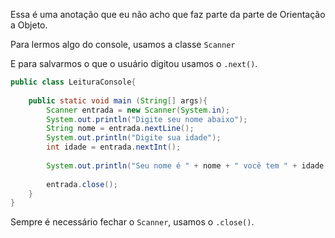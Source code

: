 Essa é uma anotação que eu não acho que faz parte da parte de Orientação a Objeto.

Para lermos algo do console, usamos a classe `Scanner`

E para salvarmos o que o usuário digitou usamos o `.next()`.

```Java
public class LeituraConsole{
	
	public static void main (String[] args){
		Scanner entrada = new Scanner(System.in);
		System.out.println("Digite seu nome abaixo");
		String nome = entrada.nextLine();
		System.out.println("Digite sua idade");
		int idade = entrada.nextInt();
		
		System.out.println("Seu nome é " + nome + " você tem " + idade + " anos!");
		
		entrada.close();
	}
}
```

Sempre é necessário fechar o `Scanner`, usamos o `.close()`.